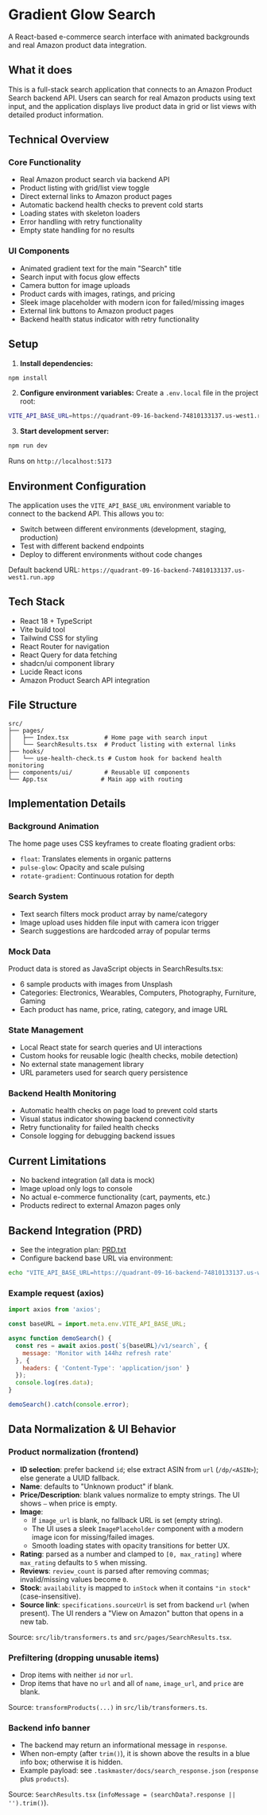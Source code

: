# Gradient Glow Search

A React-based e-commerce search interface with animated backgrounds and real Amazon product data integration.

## What it does

This is a full-stack search application that connects to an Amazon Product Search backend API. Users can search for real Amazon products using text input, and the application displays live product data in grid or list views with detailed product information.

## Technical Overview

### Core Functionality
- Real Amazon product search via backend API
- Product listing with grid/list view toggle
- Direct external links to Amazon product pages
- Automatic backend health checks to prevent cold starts
- Loading states with skeleton loaders
- Error handling with retry functionality
- Empty state handling for no results

### UI Components
- Animated gradient text for the main "Search" title
- Search input with focus glow effects
- Camera button for image uploads
- Product cards with images, ratings, and pricing
- Sleek image placeholder with modern icon for failed/missing images
- External link buttons to Amazon product pages
- Backend health status indicator with retry functionality

## Setup

1. **Install dependencies:**
```bash
npm install
```

2. **Configure environment variables:**
Create a `.env.local` file in the project root:
```bash
VITE_API_BASE_URL=https://quadrant-09-16-backend-74810133137.us-west1.run.app
```

3. **Start development server:**
```bash
npm run dev
```

Runs on `http://localhost:5173`

## Environment Configuration

The application uses the `VITE_API_BASE_URL` environment variable to connect to the backend API. This allows you to:
- Switch between different environments (development, staging, production)
- Test with different backend endpoints
- Deploy to different environments without code changes

Default backend URL: `https://quadrant-09-16-backend-74810133137.us-west1.run.app`

## Tech Stack

- React 18 + TypeScript
- Vite build tool
- Tailwind CSS for styling
- React Router for navigation
- React Query for data fetching
- shadcn/ui component library
- Lucide React icons
- Amazon Product Search API integration

## File Structure

```
src/
├── pages/
│   ├── Index.tsx          # Home page with search input
│   └── SearchResults.tsx  # Product listing with external links
├── hooks/
│   └── use-health-check.ts # Custom hook for backend health monitoring
├── components/ui/         # Reusable UI components
└── App.tsx               # Main app with routing
```

## Implementation Details

### Background Animation
The home page uses CSS keyframes to create floating gradient orbs:
- `float`: Translates elements in organic patterns
- `pulse-glow`: Opacity and scale pulsing
- `rotate-gradient`: Continuous rotation for depth

### Search System
- Text search filters mock product array by name/category
- Image upload uses hidden file input with camera icon trigger
- Search suggestions are hardcoded array of popular terms

### Mock Data
Product data is stored as JavaScript objects in SearchResults.tsx:
- 6 sample products with images from Unsplash
- Categories: Electronics, Wearables, Computers, Photography, Furniture, Gaming
- Each product has name, price, rating, category, and image URL

### State Management
- Local React state for search queries and UI interactions
- Custom hooks for reusable logic (health checks, mobile detection)
- No external state management library
- URL parameters used for search query persistence

### Backend Health Monitoring
- Automatic health checks on page load to prevent cold starts
- Visual status indicator showing backend connectivity
- Retry functionality for failed health checks
- Console logging for debugging backend issues

## Current Limitations

- No backend integration (all data is mock)
- Image upload only logs to console
- No actual e-commerce functionality (cart, payments, etc.)
- Products redirect to external Amazon pages only

## Backend Integration (PRD)

- See the integration plan: [PRD.txt](mdc:.taskmaster/docs/PRD.txt)
- Configure backend base URL via environment:

```bash
echo "VITE_API_BASE_URL=https://quadrant-09-16-backend-74810133137.us-west1.run.app" > .env.local
```

### Example request (axios)

```js
import axios from 'axios';

const baseURL = import.meta.env.VITE_API_BASE_URL;

async function demoSearch() {
  const res = await axios.post(`${baseURL}/v1/search`, {
    message: 'Monitor with 144hz refresh rate'
  }, {
    headers: { 'Content-Type': 'application/json' }
  });
  console.log(res.data);
}

demoSearch().catch(console.error);
```

## Data Normalization & UI Behavior

### Product normalization (frontend)
- **ID selection**: prefer backend `id`; else extract ASIN from `url` (`/dp/<ASIN>`); else generate a UUID fallback.
- **Name**: defaults to "Unknown product" if blank.
- **Price/Description**: blank values normalize to empty strings. The UI shows `—` when price is empty.
- **Image**:
  - If `image_url` is blank, no fallback URL is set (empty string).
  - The UI uses a sleek `ImagePlaceholder` component with a modern image icon for missing/failed images.
  - Smooth loading states with opacity transitions for better UX.
- **Rating**: parsed as a number and clamped to `[0, max_rating]` where `max_rating` defaults to `5` when missing.
- **Reviews**: `review_count` is parsed after removing commas; invalid/missing values become `0`.
- **Stock**: `availability` is mapped to `inStock` when it contains `"in stock"` (case-insensitive).
- **Source link**: `specifications.sourceUrl` is set from backend `url` (when present). The UI renders a "View on Amazon" button that opens in a new tab.

Source: `src/lib/transformers.ts` and `src/pages/SearchResults.tsx`.

### Prefiltering (dropping unusable items)
- Drop items with neither `id` nor `url`.
- Drop items that have no `url` and all of `name`, `image_url`, and `price` are blank.

Source: `transformProducts(...)` in `src/lib/transformers.ts`.

### Backend info banner
- The backend may return an informational message in `response`.
- When non-empty (after `trim()`), it is shown above the results in a blue info box; otherwise it is hidden.
- Example payload: see `.taskmaster/docs/search_response.json` (`response` plus `products`).

Source: `SearchResults.tsx` (`infoMessage = (searchData?.response || '').trim()`).

